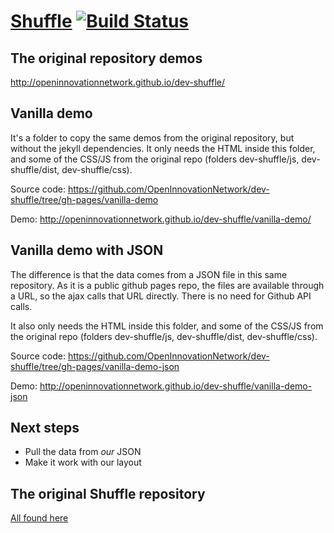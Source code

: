 # [Shuffle](http://vestride.github.io/Shuffle) [![Build Status](https://travis-ci.org/Vestride/Shuffle.svg?branch=master)](https://travis-ci.org/Vestride/Shuffle)

## The original repository demos
http://openinnovationnetwork.github.io/dev-shuffle/

## Vanilla demo
It's a folder to copy the same demos from the original repository, but without the jekyll dependencies.
It only needs the HTML inside this folder, and some of the CSS/JS from the original repo (folders dev-shuffle/js, dev-shuffle/dist, dev-shuffle/css).

Source code: https://github.com/OpenInnovationNetwork/dev-shuffle/tree/gh-pages/vanilla-demo

Demo: http://openinnovationnetwork.github.io/dev-shuffle/vanilla-demo/


## Vanilla demo with JSON
The difference is that the data comes from a JSON file in this same repository. As it is a public github pages repo, the files are available through a URL, so the ajax calls that URL directly. There is no need for Github API calls.

It also only needs the HTML inside this folder, and some of the CSS/JS from the original repo (folders dev-shuffle/js, dev-shuffle/dist, dev-shuffle/css).

Source code: https://github.com/OpenInnovationNetwork/dev-shuffle/tree/gh-pages/vanilla-demo-json

Demo: http://openinnovationnetwork.github.io/dev-shuffle/vanilla-demo-json

## Next steps
- Pull the data from *our* JSON
- Make it work with our layout

## The original Shuffle repository
[All found here](http://vestride.github.io/Shuffle)

